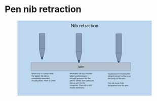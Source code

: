 # Pen nib retraction

<div align="left">

<figure><img src="../../.gitbook/assets/7P SLIDE Nib retraction.png" alt="" width="563"><figcaption></figcaption></figure>

</div>
